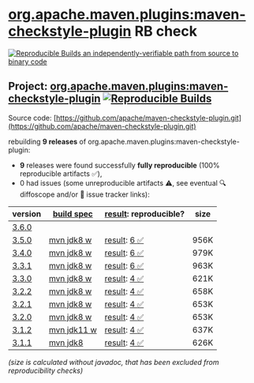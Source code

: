 [org.apache.maven.plugins:maven-checkstyle-plugin](https://central.sonatype.com/artifact/org.apache.maven.plugins/maven-checkstyle-plugin/versions) RB check
=======

[![Reproducible Builds](https://reproducible-builds.org/images/logos/rb.svg) an independently-verifiable path from source to binary code](https://reproducible-builds.org/)

## Project: [org.apache.maven.plugins:maven-checkstyle-plugin](https://central.sonatype.com/artifact/org.apache.maven.plugins/maven-checkstyle-plugin/versions) [![Reproducible Builds](https://img.shields.io/endpoint?url=https://raw.githubusercontent.com/jvm-repo-rebuild/reproducible-central/master/content/org/apache/maven/plugins/maven-checkstyle-plugin/badge.json)](https://github.com/jvm-repo-rebuild/reproducible-central/blob/master/content/org/apache/maven/plugins/maven-checkstyle-plugin/README.md)

Source code: [https://github.com/apache/maven-checkstyle-plugin.git](https://github.com/apache/maven-checkstyle-plugin.git)

rebuilding **9 releases** of org.apache.maven.plugins:maven-checkstyle-plugin:
- **9** releases were found successfully **fully reproducible** (100% reproducible artifacts :white_check_mark:),
- 0 had issues (some unreproducible artifacts :warning:, see eventual :mag: diffoscope and/or :memo: issue tracker links):

| version | [build spec](/BUILDSPEC.md) | [result](https://reproducible-builds.org/docs/jvm/): reproducible? | size |
| -- | --------- | ------ | -- |
| [3.6.0](https://central.sonatype.com/artifact/org.apache.maven.plugins/maven-checkstyle-plugin/3.6.0/pom) | | | |
| [3.5.0](https://central.sonatype.com/artifact/org.apache.maven.plugins/maven-checkstyle-plugin/3.5.0/pom) | [mvn jdk8 w](maven-checkstyle-plugin-3.5.0.buildspec) | [result](maven-checkstyle-plugin-3.5.0.buildinfo): [6 :white_check_mark: ](maven-checkstyle-plugin-3.5.0.buildcompare) | 956K |
| [3.4.0](https://central.sonatype.com/artifact/org.apache.maven.plugins/maven-checkstyle-plugin/3.4.0/pom) | [mvn jdk8 w](maven-checkstyle-plugin-3.4.0.buildspec) | [result](maven-checkstyle-plugin-3.4.0.buildinfo): [6 :white_check_mark: ](maven-checkstyle-plugin-3.4.0.buildcompare) | 979K |
| [3.3.1](https://central.sonatype.com/artifact/org.apache.maven.plugins/maven-checkstyle-plugin/3.3.1/pom) | [mvn jdk8 w](maven-checkstyle-plugin-3.3.1.buildspec) | [result](maven-checkstyle-plugin-3.3.1.buildinfo): [6 :white_check_mark: ](maven-checkstyle-plugin-3.3.1.buildcompare) | 963K |
| [3.3.0](https://central.sonatype.com/artifact/org.apache.maven.plugins/maven-checkstyle-plugin/3.3.0/pom) | [mvn jdk8 w](maven-checkstyle-plugin-3.3.0.buildspec) | [result](maven-checkstyle-plugin-3.3.0.buildinfo): [4 :white_check_mark: ](maven-checkstyle-plugin-3.3.0.buildcompare) | 621K |
| [3.2.2](https://central.sonatype.com/artifact/org.apache.maven.plugins/maven-checkstyle-plugin/3.2.2/pom) | [mvn jdk8 w](maven-checkstyle-plugin-3.2.2.buildspec) | [result](maven-checkstyle-plugin-3.2.2.buildinfo): [4 :white_check_mark: ](maven-checkstyle-plugin-3.2.2.buildcompare) | 658K |
| [3.2.1](https://central.sonatype.com/artifact/org.apache.maven.plugins/maven-checkstyle-plugin/3.2.1/pom) | [mvn jdk8 w](maven-checkstyle-plugin-3.2.1.buildspec) | [result](maven-checkstyle-plugin-3.2.1.buildinfo): [4 :white_check_mark: ](maven-checkstyle-plugin-3.2.1.buildcompare) | 653K |
| [3.2.0](https://central.sonatype.com/artifact/org.apache.maven.plugins/maven-checkstyle-plugin/3.2.0/pom) | [mvn jdk8 w](maven-checkstyle-plugin-3.2.0.buildspec) | [result](maven-checkstyle-plugin-3.2.0.buildinfo): [4 :white_check_mark: ](maven-checkstyle-plugin-3.2.0.buildcompare) | 653K |
| [3.1.2](https://central.sonatype.com/artifact/org.apache.maven.plugins/maven-checkstyle-plugin/3.1.2/pom) | [mvn jdk11 w](maven-checkstyle-plugin-3.1.2.buildspec) | [result](maven-checkstyle-plugin-3.1.2.buildinfo): [4 :white_check_mark: ](maven-checkstyle-plugin-3.1.2.buildcompare) | 637K |
| [3.1.1](https://central.sonatype.com/artifact/org.apache.maven.plugins/maven-checkstyle-plugin/3.1.1/pom) | [mvn jdk8](maven-checkstyle-plugin-3.1.1.buildspec) | [result](maven-checkstyle-plugin-3.1.1.buildinfo): [4 :white_check_mark: ](maven-checkstyle-plugin-3.1.1.buildcompare) | 626K |

<i>(size is calculated without javadoc, that has been excluded from reproducibility checks)</i>
